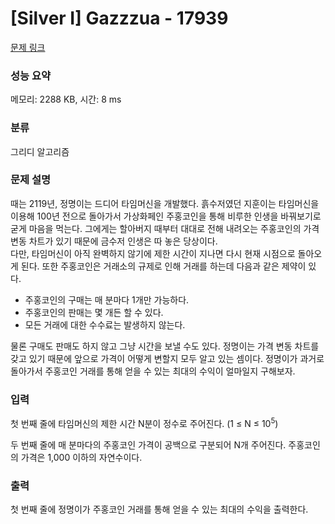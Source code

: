 # [Silver I] Gazzzua - 17939 

[문제 링크](https://www.acmicpc.net/problem/17939) 

### 성능 요약

메모리: 2288 KB, 시간: 8 ms

### 분류

그리디 알고리즘

### 문제 설명

<p>때는 2119년, 정명이는 드디어 타임머신을 개발했다. 흙수저였던 지훈이는 타임머신을 이용해 100년 전으로 돌아가서 가상화페인 주홍코인을 통해 비루한 인생을 바꿔보기로 굳게 마음을 먹는다. 그에게는 할아버지 때부터 대대로 전해 내려오는 주홍코인의 가격 변동 차트가 있기 때문에 금수저 인생은 따 놓은 당상이다.<br>
다만, 타임머신이 아직 완벽하지 않기에 제한 시간이 지나면 다시 현재 시점으로 돌아오게 된다. 또한 주홍코인은 거래소의 규제로 인해 거래를 하는데 다음과 같은 제약이 있다.</p>

<ul>
	<li>주홍코인의 구매는 매 분마다 1개만 가능하다.</li>
	<li>주홍코인의 판매는 몇 개든 할 수 있다.</li>
	<li>모든 거래에 대한 수수료는 발생하지 않는다.</li>
</ul>

<p>물론 구매도 판매도 하지 않고 그냥 시간을 보낼 수도 있다. 정명이는 가격 변동 차트를 갖고 있기 때문에 앞으로 가격이 어떻게 변할지 모두 알고 있는 셈이다. 정명이가 과거로 돌아가서 주홍코인 거래를 통해 얻을 수 있는 최대의 수익이 얼마일지 구해보자.</p>

### 입력 

 <p>첫 번째 줄에 타임머신의 제한 시간 N분이 정수로 주어진다. (1 ≤ N ≤ 10<sup>5</sup>)</p>

<p>두 번째 줄에 매 분마다의 주홍코인 가격이 공백으로 구분되어 N개 주어진다. 주홍코인의 가격은 1,000 이하의 자연수이다.</p>

### 출력 

 <p>첫 번째 줄에 정명이가 주홍코인 거래를 통해 얻을 수 있는 최대의 수익을 출력한다.</p>

